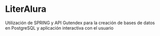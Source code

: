 # LiterAlura
Utilización de SPRING y API Gutendex para la creación de bases de datos en PostgreSQL y aplicación interactiva con el usuario
